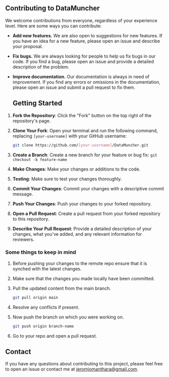 ## Contributing to DataMuncher

We welcome contributions from everyone, regardless of your experience level. Here are some ways you can contribute:

* **Add new features.** We are also open to suggestions for new features. If you have an idea for a new feature, please open an issue and describe your proposal.
* **Fix bugs.** We are always looking for people to help us fix bugs in our code. If you find a bug, please open an issue and provide a detailed description of the problem.
* **Improve documentation.** Our documentation is always in need of improvement. If you find any errors or omissions in the documentation, please open an issue and submit a pull request to fix them.


   ## Getting Started
  
1. **Fork the Repository**: Click the "Fork" button on the top right of the repository's page.
2. **Clone Your Fork**: Open your terminal and run the following command, replacing `[your-username]` with your GitHub username:

   ```bash
   git clone https://github.com/[your-username]/DataMuncher.git
3. **Create a Branch**: Create a new branch for your feature or bug fix: `git checkout -b feature-name`
4. **Make Changes**: Make your changes or additions to the code.
5. **Testing**: Make sure to test your changes thoroughly.
6. **Commit Your Changes**: Commit your changes with a descriptive commit message.
7. **Push Your Changes**: Push your changes to your forked repository.
8. **Open a Pull Request**: Create a pull request from your forked repository to this repository.
9. **Describe Your Pull Request**: Provide a detailed description of your changes, what you've added, and any relevant information for reviewers.


### Some things to keep in mind
1. Before pushing your changes to the remote repo ensure that it is synched with the latest changes.
2. Make sure that the changes you made locally have been committed.
3. Pull the updated content from the main branch.

   ```bash
   git pull origin main
4. Resolve any conflicts if present.
5. Now push the branch on which you were working on.
   ```bash
   git push origin branch-name
6. Go to your repo and open a pull request.

## Contact

If you have any questions about contributing to this project, please feel free to open an issue or contact me at jeromjomanthara@gmail.com.
